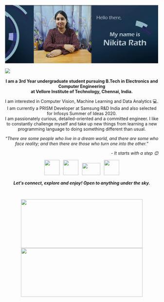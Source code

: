 <img src="https://github.com/nikita9604/nikita9604/blob/master/image.PNG">

![](https://komarev.com/ghpvc/?username=nikita9604) 

<p align = "center"><b>
I am a 3rd Year undergraduate student pursuing B.Tech in Electronics and Computer Engineering<br>at Vellore Institute of Technology, Chennai, India.</b>
</p>
<p align = "center">
I am interested in Computer Vision, Machine Learning and Data Analytics 💻. I am currently a PRISM Developer at Samsung R&D India and also selected for Infosys Summer of Ideas 2020.<br>
I am passionately curious, detailed-oriented and a committed engineer. I like to constantly challenge myself and take up new things from learning a new programming language to doing something different than usual.
</p>
<p align = "center">
<I>“There are some people who live in a dream world, and there are some who face reality; and then there are those who turn one into the other.”</I> 
  <p align = "right"><I> - It starts with a step 😊 </I><p>
</p>

<p align="center">
<a href="https://github.com/nikita9604"><img src="https://image.flaticon.com/icons/png/512/25/25231.png" width="50" height="50"></a>&nbsp;&nbsp;&nbsp;<a href="https://www.linkedin.com/in/nikita-rath/"><img src="https://upload.wikimedia.org/wikipedia/commons/thumb/e/e9/Linkedin_icon.svg/768px-Linkedin_icon.svg.png" width="50" height="50"></a>&nbsp;&nbsp;&nbsp;<a href="https://www.youtube.com/c/NIKITARATH"><img src="https://wordstream-files-prod.s3.amazonaws.com/s3fs-public/images/media/images/youtube%20statistics%20youtube%20logo_0.png" width="60" height="40"></a>&nbsp;&nbsp;&nbsp;<a href="https://www.hackerrank.com/nikitarath01"><img src="https://encrypted-tbn0.gstatic.com/images?q=tbn:ANd9GcQTs_9spKDSzFxD2qV3HIQUgIeRJepVXdx0sw&usqp=CAU" width="50" height="50"></a>
</p>

<p align = "center">
  <I><B>Let's connect, explore and enjoy! Open to anything under the sky.</B></I>
</p>

<br>

<p align = "center">
<img align="center" height="160" width="400" src="https://github-readme-stats.vercel.app/api?username=nikita9604&theme=nightowl&show_icons=true" />
<img align="center" height="160" width="400" src="https://github-readme-stats.vercel.app/api/top-langs/?username=nikita9604&layout=compact" />
</p>

